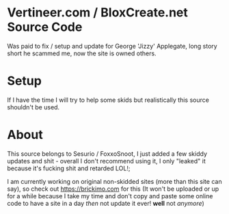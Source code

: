 # Vertineer.com / BloxCreate.net Source Code
Was paid to fix / setup and update for George 'Jizzy' Applegate, long story short he scammed me, now the site is owned others.

# Setup
If I have the time I will try to help some skids but realistically this source shouldn't be used.

# About
This source belongs to Sesurio / FoxxoSnoot, I just added a few skiddy updates and shit - overall I don't recommend using it, I only "leaked" it because it's fucking shit and retarded LOL!;

I am currently working on original non-skidded sites (more than this site can say), so check out https://brickimo.com for this (It won't be uploaded or up for a while because I take my time and don't copy and paste some online code to have a site in a day *then* not update it ever! **well** not *anymore*)